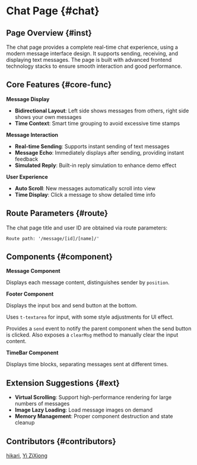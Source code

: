 # Chat Page {#chat}

## Page Overview {#inst}

The chat page provides a complete real-time chat experience, using a modern message interface design. It supports sending, receiving, and displaying text messages. The page is built with advanced frontend technology stacks to ensure smooth interaction and good performance.

## Core Features {#core-func}

**Message Display**

- **Bidirectional Layout**: Left side shows messages from others, right side shows your own messages
- **Time Context**: Smart time grouping to avoid excessive time stamps

**Message Interaction**

- **Real-time Sending**: Supports instant sending of text messages
- **Message Echo**: Immediately displays after sending, providing instant feedback
- **Simulated Reply**: Built-in reply simulation to enhance demo effect

**User Experience**

- **Auto Scroll**: New messages automatically scroll into view
- **Time Display**: Click a message to show detailed time info

## Route Parameters {#route}

The chat page title and user ID are obtained via route parameters:

```text
Route path: '/message/[id]/[name]/'
```

## Components {#component}

**Message Component**

Displays each message content, distinguishes sender by `position`.

**Footer Component**

Displays the input box and send button at the bottom.

Uses `t-textarea` for input, with some style adjustments for UI effect.

Provides a `send` event to notify the parent component when the send button is clicked. Also exposes a `clearMsg` method to manually clear the input content.

**TimeBar Component**

Displays time blocks, separating messages sent at different times.

## Extension Suggestions {#ext}

- **Virtual Scrolling**: Support high-performance rendering for large numbers of messages
- **Image Lazy Loading**: Load message images on demand
- **Memory Management**: Proper component destruction and state cleanup

## Contributors {#contributors}

[hikari](https://github.com/liuyax0818), [Yi ZiXiong](https://github.com/neikun25)
